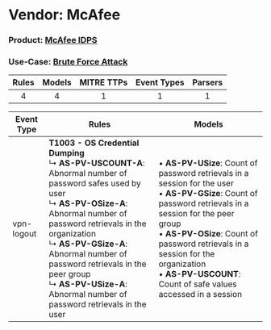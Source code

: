 Vendor: McAfee
==============
### Product: [McAfee IDPS](../ds_mcafee_mcafee_idps.md)
### Use-Case: [Brute Force Attack](../../../../UseCases/uc_brute_force_attack.md)

| Rules | Models | MITRE TTPs | Event Types | Parsers |
|:-----:|:------:|:----------:|:-----------:|:-------:|
|   4   |   4    |     1      |      1      |    1    |

| Event Type | Rules                                                                                                                                                                                                                                                                                                                                                                        | Models                                                                                                                                                                                                                                                                                                                               |
| ---------- | ---------------------------------------------------------------------------------------------------------------------------------------------------------------------------------------------------------------------------------------------------------------------------------------------------------------------------------------------------------------------------- | ------------------------------------------------------------------------------------------------------------------------------------------------------------------------------------------------------------------------------------------------------------------------------------------------------------------------------------ |
| vpn-logout | <b>T1003 - OS Credential Dumping</b><br> ↳ <b>AS-PV-USCOUNT-A</b>: Abnormal number of password safes used by user<br> ↳ <b>AS-PV-OSize-A</b>: Abnormal number of password retrievals in the organization<br> ↳ <b>AS-PV-GSize-A</b>: Abnormal number of password retrievals in the peer group<br> ↳ <b>AS-PV-USize-A</b>: Abnormal number of password retrievals in the user |  • <b>AS-PV-USize</b>: Count of password retrievals in a session for the user<br> • <b>AS-PV-GSize</b>: Count of password retrievals in a session for the peer group<br> • <b>AS-PV-OSize</b>: Count of password retrievals in a session for the organization<br> • <b>AS-PV-USCOUNT</b>: Count of safe values accessed in a session |